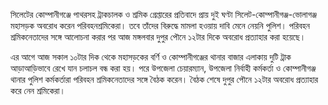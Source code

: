 সিলেটের কোম্পানীগঞ্জে পাথরসহ ট্রাকচালক ও শ্রমিক গ্রেপ্তারের প্রতিবাদে প্রায় দুই ঘণ্টা সিলেট-কোম্পানীগঞ্জ-ভোলাগঞ্জ মহাসড়ক অবরোধ করেন পরিবহনশ্রমিকেরা। তবে তাঁদের বিরুদ্ধে মামলা হওয়ায় দাবি মেনে নেয়নি পুলিশ। পরিবহন শ্রমিকনেতাদের সঙ্গে আলোচনা করার পর আজ মঙ্গলবার দুপুর পৌনে ১২টার দিকে অবরোধ প্রত্যাহার করা হয়েছে।

এর আগে আজ সকাল ১০টার দিক থেকে মহাসড়কের বর্ণি ও কোম্পানীগঞ্জের থানার বাজার এলাকায় দুটি ট্রাক আড়াআড়িভাবে রেখে যান চলাচল বন্ধ করা হয়। পরে উপজেলা চেয়ারম্যান, উপজেলা নির্বাহী কর্মকর্তা ও কোম্পানীগঞ্জ থানার পুলিশ কর্মকর্তারা পরিবহন শ্রমিকনেতাদের সঙ্গে বৈঠক করেন। বৈঠক শেষে দুপুর পৌনে ১২টার অবরোধ প্রত্যাহার করে নেন শ্রমিকেরা।
